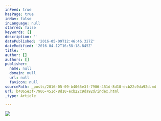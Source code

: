 ```yaml
---
inFeed: true
hasPage: true
inNav: false
inLanguage: null
starred: false
keywords: []
description: ''
datePublished: '2016-05-09T12:46:46.327Z'
dateModified: '2016-04-12T16:58:18.845Z'
title: ''
author: []
authors: []
publisher:
  name: null
  domain: null
  url: null
  favicon: null
sourcePath: _posts/2016-05-09-b4065e3f-7906-451d-8d10-ecb22c9da92d.md
url: b4065e3f-7906-451d-8d10-ecb22c9da92d/index.html
_type: Article

---
```

![](https://the-grid-user-content.s3-us-west-2.amazonaws.com/7d00daf7-bdf6-4e8c-b59b-b54e22eda4a8.png)